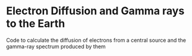 # Electron Diffusion and Gamma rays to the Earth
Code to calculate the diffusion of electrons from a central source and the gamma-ray spectrum produced by them
